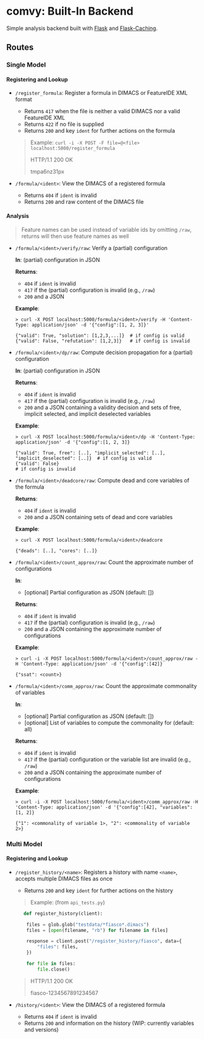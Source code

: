 # comvy: Built-In Backend

Simple analysis backend built with [Flask](https://flask.palletsprojects.com) and [Flask-Caching](https://flask-caching.readthedocs.io).

## Routes
### Single Model
#### Registering and Lookup

* `/register_formula`: Register a formula in DIMACS or FeatureIDE XML format
    * Returns `417` when the file is neither a valid DIMACS nor a valid FeatureIDE XML
    * Returns `422` if no file is supplied
    * Returns `200` and key `ident` for further actions on the formula
   > Example: `curl -i -X POST -F file=@<file> localhost:5000/register_formula`
   > 
   > HTTP/1.1 200 OK
   > 
   > tmpa6nz31px

* `/formula/<ident>`: View the DIMACS of a registered formula
    * Returns `404` if `ident` is invalid
    * Returns `200` and raw content of the DIMACS file

#### Analysis

> Feature names can be used instead of variable ids by omitting `/raw`, returns will then use feature names as well


* `/formula/<ident>/verify/raw`: Verify a (partial) configuration

    **In**: (partial) configuration in JSON

    **Returns**:

    * `404` if `ident` is invalid
    * `417` if the (partial) configuration is invalid (e.g., `/raw`)
    * `200` and a JSON

    **Example**:
    ```
    > curl -X POST localhost:5000/formula/<ident>/verify -H 'Content-Type: application/json' -d '{"config":[1, 2, 3]}'

    {"valid": True, "solution": [1,2,3,...]}  # if config is valid
    {"valid": False, "refutation": [1,2,3]}   # if config is invalid
    ```

* `/formula/<ident>/dp/raw`: Compute decision propagation for a (partial) configuration

    **In**: (partial) configuration in JSON

    **Returns**:

    * `404` if `ident` is invalid
    * `417` if the (partial) configuration is invalid (e.g., `/raw`)
    * `200` and a JSON containing a validity decision and sets of free, implicit selected, and implicit deselected variables 

    **Example**:
    ```
    > curl -X POST localhost:5000/formula/<ident>/dp -H 'Content-Type: application/json' -d '{"config":[1, 2, 3]}

    {"valid": True, free": [..], "implicit_selected": [..], "implicit_deselected": [..]}  # if config is valid
    {"valid": False}                                                                      # if config is invalid
    ```

* `/formula/<ident>/deadcore/raw`: Compute dead and core variables of the formula
    
    **Returns**:
    
    * `404` if `ident` is invalid
    * `200` and a JSON containing sets of dead and core variables

    **Example**:
    ```
    > curl -X POST localhost:5000/formula/<ident>/deadcore

    {"deads": [..], "cores": [..]}
    ```

* `/formula/<ident>/count_approx/raw`: Count the approximate number of configurations

    **In**:

    * [optional] Partial configuration as JSON (default: [])

    **Returns**:

    * `404` if `ident` is invalid
    * `417` if the (partial) configuration is invalid (e.g., `/raw`)
    * `200` and a JSON containing the approximate number of configurations

    **Example**:
    ```
    > curl -i -X POST localhost:5000/formula/<ident>/count_approx/raw -H 'Content-Type: application/json' -d '{"config":[42]}

    {"ssat": <count>}
    ```

* `/formula/<ident>/comm_approx/raw`: Count the approximate commonality of variables

    **In**:

    * [optional] Partial configuration as JSON (default: [])
    * [optional] List of variables to compute the commonality for (default: all)

    **Returns**:

    * `404` if `ident` is invalid
    * `417` if the (partial) configuration or the variable list are invalid (e.g., `/raw`)
    * `200` and a JSON containing the approximate number of configurations

    **Example**:
    ```
    > curl -i -X POST localhost:5000/formula/<ident>/comm_approx/raw -H 'Content-Type: application/json' -d '{"config":[42], "variables":[1, 2]}

    {"1": <commonality of variable 1>, "2": <commonality of variable 2>}
    ```


### Multi Model

#### Registering and Lookup

* `/register_history/<name>`: Registers a history with name `<name>`, accepts multiple DIMACS files as once
    * Returns `200` and key `ident` for further actions on the history
   > Example: (from `api_tests.py`)
    ```python
       def register_history(client):

        files = glob.glob("testdata/*fiasco*.dimacs")
        files = [open(filename, "rb") for filename in files]

        response = client.post("/register_history/fiasco", data={
            "files": files,
        })

        for file in files:
            file.close()
    ```

   > HTTP/1.1 200 OK
   > 
   > fiasco-1234567891234567

* `/history/<ident>`: View the DIMACS of a registered formula
    * Returns `404` if `ident` is invalid
    * Returns `200` and information on the history (WIP: currently variables and versions)